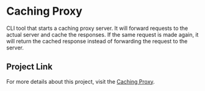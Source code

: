 # Caching Proxy 

CLI tool that starts a caching proxy server. It will forward requests to the actual server and cache the responses. If the same request is made again, it will return the cached response instead of forwarding the request to the server.

## Project Link
For more details about this project, visit the [Caching Proxy](https://roadmap.sh/projects/caching-server).
